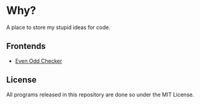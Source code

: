 # Why?
A place to store my stupid ideas for code.

## Frontends
- <a href="https://vivaansinghvi07.github.io/why/even-odd-checker/index.html" target="_blank">Even Odd Checker</a>

## License
All programs released in this repository are done so under the MIT License.
